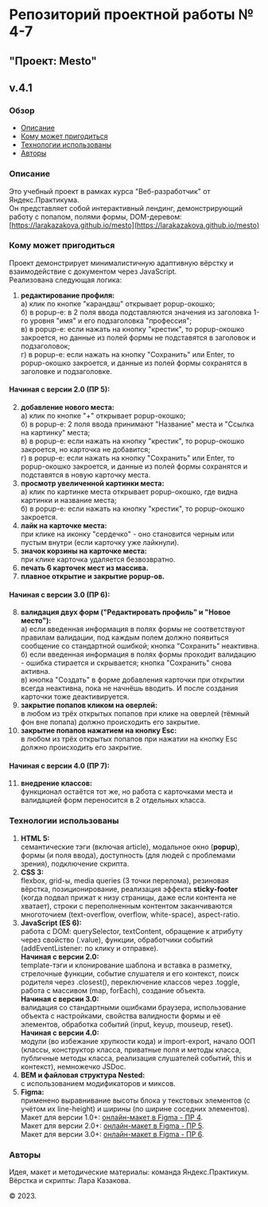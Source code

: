 # Репозиторий проектной работы № 4-7

## "Проект: Mesto"

**v.4.1**
----------

### Обзор
* [Описание](#Описание)
* [Кому может пригодиться](#Кому-может-пригодиться)
* [Технологии использованы](#Технологии-использованы)
* [Авторы](#Авторы)

### Описание
Это учебный проект в рамках курса "Веб-разработчик" от Яндекс.Практикума.<br>
Он представляет собой интерактивный лендинг, демонстрирующий работу с попапом, полями формы, DOM-деревом:
[https://larakazakova.github.io/mesto](https://larakazakova.github.io/mesto)

### Кому может пригодиться
Проект демонстрирует минималистичную адаптивную вёрстку и взаимодействие с документом через JavaScript.<br>
Реализована следующая логика:<br>
1. **редактирование профиля:**<br>
а) клик по кнопке "карандаш" открывает popup-окошко;<br>
б) в popup-е: в 2 поля ввода подставляются значения из заголовка 1-го уровня "имя" и его подзаголовка "профессия";<br>
в) в popup-е: если нажать на кнопку "крестик", то popup-окошко закроется, но данные из полей формы не подставятся в заголовок и подзаголовок;<br>
г) в popup-е: если нажать на кнопку "Сохранить" или Enter, то popup-окошко закроется, и данные из полей формы сохранятся в заголовке и подзаголовке.<br>
#### Начиная с версии 2.0 (ПР 5):
2. **добавление нового места:**<br>
а) клик по кнопке "+" открывает popup-окошко;<br>
б) в popup-е: 2 поля ввода принимают "Название" места и "Ссылка на картинку" места;<br>
в) в popup-е: если нажать на кнопку "крестик", то popup-окошко закроется, но карточка не добавится;<br>
г) в popup-е: если нажать на кнопку "Сохранить" или Enter, то popup-окошко закроется, и данные из полей формы сохранятся и подставятся в новую карточку места.<br>
3. **просмотр увеличенной картинки места:**<br>
а) клик по картинке места открывает popup-окошко, где видна картинки и название места;<br>
б) в popup-е: если нажать на кнопку "крестик", то popup-окошко закроется.<br>
4. **лайк на карточке места:**<br>
при клике на иконку "сердечко" - оно становится черным или пустым внутри (если карточку уже лайкнули).<br>
5. **значок корзины на карточке места:**<br>
при клике карточка удаляется безвозвратно.<br>
6. **печать 6 карточек мест из массива.**<br>
7. **плавное открытие и закрытие popup-ов.**
#### Начиная с версии 3.0 (ПР 6):
8. **валидация двух форм ("Редактировать профиль" и "Новое место"):**<br>
а) если введенная информация в полях формы не соответствуют правилам валидации, под каждым полем должно появиться сообщение со стандартной ошибкой; кнопка "Сохранить" неактивна.<br>
б) если введенная информация в полях формы проходит валидацию - ошибка стирается и скрывается; кнопка "Сохранить" снова активна.<br>
в) кнопка "Создать" в форме добавления карточки при открытии всегда неактивна, пока не начнёшь вводить. И после создания карточки тоже деактивируется.<br>
9. **закрытие попапов кликом на оверлей:**<br>
в любом из трёх открытых попапов при клике на оверлей (тёмный фон вне попапа) должно происходить его закрытие.<br>
10. **закрытие попапов нажатием на кнопку Esc:**<br>
в любом из трёх открытых попапов при нажатии на кнопку Esc должно происходить его закрытие.<br>
#### Начиная с версии 4.0 (ПР 7):
11. **внедрение классов:**<br>
функционал остаётся тот же, но работа с карточками места и валидацией форм переносится в 2 отдельных класса.<br>


### Технологии использованы
1. **HTML 5:**<br>
семантические тэги (включая article), модальное окно (**popup**), формы (и поля ввода), доступность (для людей с проблемами зрения), подключение скрипта.<br>
2. **CSS 3:**<br>
flexbox, grid-ы, media queries (3 точки перелома), резиновая вёрстка, позиционирование, реализация эффекта **sticky-footer** (когда подвал прижат к низу страницы, даже если контента не хватает), строки с переполненным контентом заканчиваются многоточием (text-overflow, overflow, white-space), aspect-ratio.<br>
3. **JavaScript (ES 6):**<br>
работа с DOM: querySelector, textContent, обращение к атрибуту через свойство (.value), функции, обработчики событий (addEventListener: по клику и отправке).<br>
**Начиная с версии 2.0:**<br>
template-тэги и клонирование шаблона и вставка в разметку, стрелочные функции, событие слушателя и его контекст, поиск родителя через .closest(), переключение классов через .toggle, работа с массивом (map, forEach), создание объекта.<br>
**Начиная с версии 3.0:**<br>
валидация со стандартными ошибками браузера, использование объекта с настройками, свойства валидности формы и её элементов, обработка событий (input, keyup, mouseup, reset).<br>
**Начиная с версии 4.0:**<br>
модули (во избежание хрупкости кода) и import-export, начало ООП (классы, конструктор класса, приватные поля и методы класса, публичные методы класса, реализация слушателей событий, this и контекст), немножечко JSDoc.<br>
4. **BEM и файловая структура Nested:**<br>
с использованием модификаторов и миксов.
5. **Figma:**<br>
применено выравнивание высоты блока у текстовых элементов (с учётом их line-height) и ширины (по ширине соседних элементов).<br>
Макет для версии 1.0+: [онлайн-макет в Figma - ПР 4](https://www.figma.com/file/2cn9N9jSkmxD84oJik7xL7/JavaScript.-Sprint-4?node-id=0%3A1).<br>
Макет для версии 2.0+: [онлайн-макет в Figma - ПР 5](https://www.figma.com/file/bjyvbKKJN2naO0ucURl2Z0/JavaScript.-Sprint-5?node-id=0%3A1).<br>
Макет для версии 3.0+: [онлайн-макет в Figma - ПР 6](https://www.figma.com/file/kRVLKwYG3d1HGLvh7JFWRT/JavaScript.-Sprint-6?node-id=0%3A1).<br>



### Авторы
Идея, макет и методические материалы: команда Яндекс.Практикум.<br>
Вёрстка и скрипты: Лара Казакова.

&copy; 2023.
